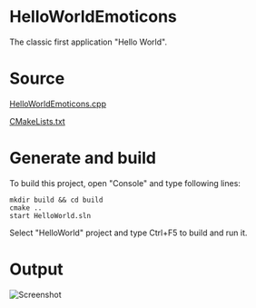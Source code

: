 ﻿# HelloWorldEmoticonsThe classic first application "Hello World".# Source[HelloWorldEmoticons.cpp](HelloWorldEmoticons.cpp)[CMakeLists.txt](CMakeLists.txt)# Generate and buildTo build this project, open "Console" and type following lines:``` shellmkdir build && cd buildcmake .. start HelloWorld.sln```Select "HelloWorld" project and type Ctrl+F5 to build and run it.# Output![Screenshot](../../../../docs/Pictures/HelloWorld.png)